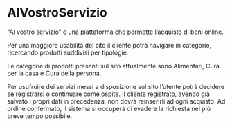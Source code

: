 # AlVostroServizio

“Al vostro servizio” è una piattaforma che permette l’acquisto di beni online.

Per una maggiore usabilità del sito il cliente potrà navigare in categorie,
ricercando prodotti suddivisi per tipologie.

Le categorie di prodotti presenti sul sito attualmente sono Alimentari, Cura per
la casa e Cura della persona.

Per usufruire dei servizi messi a disposizione sul sito l’utente potrà decidere se
registrarsi o continuare come ospite. Il cliente registrato, avendo già salvato i
propri dati in precedenza, non dovrà reinserirli ad ogni acquisto.
Ad ordine confermato, il sistema si occuperà di evadere la richiesta nel più
breve tempo possibile.
